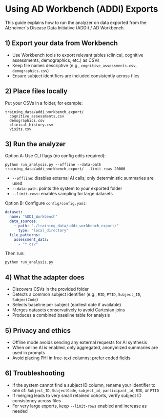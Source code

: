 # Using AD Workbench (ADDI) Exports

This guide explains how to run the analyzer on data exported from the Alzheimer's Disease Data Initiative (ADDI) / AD Workbench.

## 1) Export your data from Workbench
- Use Workbench tools to export relevant tables (clinical, cognitive assessments, demographics, etc.) as CSVs
- Keep file names descriptive (e.g., `cognitive_assessments.csv`, `demographics.csv`)
- Ensure subject identifiers are included consistently across files

## 2) Place files locally
Put your CSVs in a folder, for example:
```
training_data/addi_workbench_export/
  cognitive_assessments.csv
  demographics.csv
  clinical_history.csv
  visits.csv
```

## 3) Run the analyzer
Option A: Use CLI flags (no config edits required):
```
python run_analysis.py --offline --data-path training_data/addi_workbench_export/ --limit-rows 20000
```
- `--offline`: disables external AI calls; only deterministic summaries are used
- `--data-path`: points the system to your exported folder
- `--limit-rows`: enables sampling for large datasets

Option B: Configure `config/config.yaml`:
```yaml
dataset:
  name: "ADDI_Workbench"
  data_sources:
    - path: "./training_data/addi_workbench_export/"
      type: "local_directory"
  file_patterns:
    assessment_data:
      - "*.csv"
```
Then run:
```
python run_analysis.py
```

## 4) What the adapter does
- Discovers CSVs in the provided folder
- Detects a common subject identifier (e.g., `RID`, `PTID`, `Subject_ID`, `SubjectCode`)
- Selects baseline per subject (earliest date if available)
- Merges datasets conservatively to avoid Cartesian joins
- Produces a combined baseline table for analysis

## 5) Privacy and ethics
- Offline mode avoids sending any external requests for AI synthesis
- When online AI is enabled, only aggregated, anonymized summaries are used in prompts
- Avoid placing PHI in free-text columns; prefer coded fields

## 6) Troubleshooting
- If the system cannot find a subject ID column, rename your identifier to one of: `Subject_ID`, `SubjectCode`, `subject_id`, `participant_id`, `RID`, or `PTID`
- If merging leads to very small retained cohorts, verify subject ID consistency across files
- For very large exports, keep `--limit-rows` enabled and increase as needed 